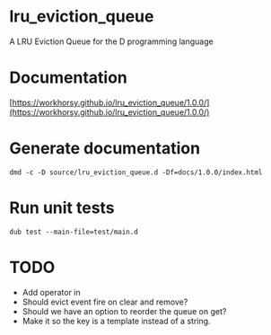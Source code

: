 # lru_eviction_queue
A LRU Eviction Queue for the D programming language

# Documentation

[https://workhorsy.github.io/lru_eviction_queue/1.0.0/](https://workhorsy.github.io/lru_eviction_queue/1.0.0/)

# Generate documentation

```
dmd -c -D source/lru_eviction_queue.d -Df=docs/1.0.0/index.html
```

# Run unit tests

```
dub test --main-file=test/main.d
```

# TODO

* Add operator in
* Should evict event fire on clear and remove?
* Should we have an option to reorder the queue on get?
* Make it so the key is a template instead of a string.
